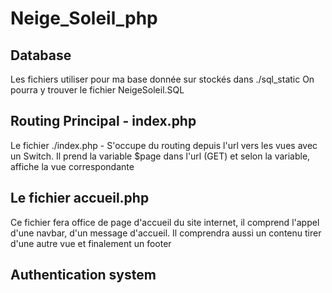 # Neige_Soleil_php

## Database
Les fichiers utiliser pour ma base donnée sur stockés dans ./sql_static
On pourra y trouver le fichier NeigeSoleil.SQL

## Routing Principal - index.php
Le fichier ./index.php - S'occupe du routing depuis l'url vers les vues avec un Switch.
Il prend la variable $page dans l'url (GET) et selon la variable, affiche la vue correspondante

## Le fichier accueil.php
Ce fichier fera office de page d'accueil du site internet, 
il comprend l'appel d'une navbar, d'un message d'accueil. Il comprendra aussi un contenu tirer d'une autre
vue et finalement un footer

## Authentication system 